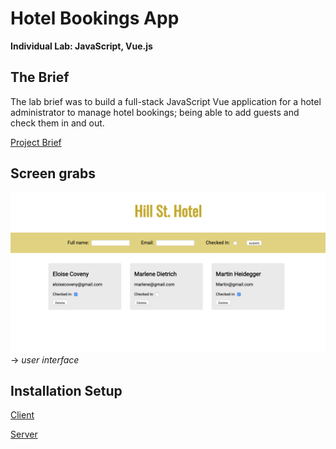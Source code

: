 # Hotel Bookings App
**Individual Lab: JavaScript, Vue.js**

## The Brief
The lab brief was to build a full-stack JavaScript Vue application for a hotel administrator to manage hotel bookings; being able to add guests and check them in and out.

[Project Brief](https://github.com/codeclan/g11_classnotes/blob/master/week_08/day_3/lab_hotel_checkins/lab_hotel_checkins.md)

## Screen grabs

![User Interface](./ScreenGrabs/Homepage.png)
-> _user interface_

## Installation Setup

[Client](./client/README.md)

[Server](./server/README.md)
